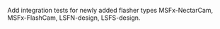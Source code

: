 Add integration tests for newly added flasher types  MSFx-NectarCam,  MSFx-FlashCam, LSFN-design, LSFS-design.
